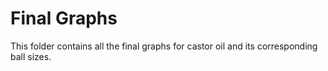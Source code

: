 # Final Graphs
This folder contains all the final graphs for castor oil and its corresponding ball sizes.
